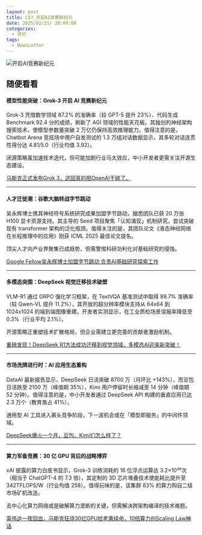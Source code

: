 ```yaml
---
layout: post
title: L57_开启AI竞赛新纪元
date: 2025/02/21/ 20:00:00
categories:
  - 资讯
tags:
  - NewsLetter
---
```

![开启AI竞赛新纪元](https://pics.naaln.com/image-20250220214349910.png-basicBlog)

## 随便看看

#### 模型性能突破：Grok-3 开启 AI 竞赛新纪元

Grok-3 凭借数学领域 87.2% 的准确率（较 GPT-5 提升 23%）、代码生成 Benchmark 92.4 分的成绩，刷新了 AGI 领域的性能天花板。其独创的神经架构搜索技术，使模型参数量突破 2 万亿仍保持高效推理能力。值得注意的是，Chatbot Arena 竞技场中用户自发测试的 1.3 万组对话数据显示，其多轮对话连贯性得分达 4.81/5.0（行业均值 3.92）。

闭源策略虽加速技术迭代，但可能加剧行业马太效应，中小开发者更需关注开源生态建设。

[马斯克正式发布Grok 3，这回真的把OpenAI干碎了。](https://mp.weixin.qq.com/s?__biz=MzIyMzA5NjEyMA==&mid=2647668685&idx=1&sn=63e229e9ce9936a46ee50574819b0b64&scene=0)

------

#### 人才迁徙潮：谷歌大脑转战字节跳动

吴永辉博士携其神经符号系统研究成果加盟字节跳动，据悉团队已获 20 万张 H100 显卡资源支持。其主导的 Seed 项目聚焦「认知涌现」机制研究，尝试突破现有 transformer 架构的泛化瓶颈。值得关注的是，其团队论文《液态神经网络在长程推理中的应用》刚获 ICML 2025 最佳论文提名。

顶尖人才向产业界聚集已成趋势，但需警惕科研功利化对基础研究的侵蚀。

[Google Fellow吴永辉博士加盟字节跳动 负责AI基础研究探索工作](https://mp.weixin.qq.com/s?__biz=MzkwMDQ2NDU2Nw==&mid=2247510395&idx=1&sn=74ba07a92d05608a6931e1248d52392a&chksm=c1547279c3ffd721a03cae8d9e1c36044756eed7c6ddf66127e201ca17b71d8c07eaaa084085)

------

#### 多模态突围：DeepSeek 视觉迁移技术破壁

VLM-R1 通过 GRPO 强化学习框架，在 TextVQA 基准测试中取得 89.7% 准确率（较 Qwen-VL 提升 11.2%），其开放的超分辨率模块支持从 64x64 到 1024x1024 的端到端图像重建。开发者实测显示，在工业质检场景误报率降低至 0.3%（行业平均 2.1%）。

开源策略正重塑技术扩散格局，但企业需建立更完善的贡献者激励机制。

[重磅发现！DeepSeek R1方法成功迁移到视觉领域，多模态AI迎来新突破！](https://mp.weixin.qq.com/s?__biz=MzA3MzI4MjgzMw==&mid=2650955880&idx=1&sn=5b075e51fbed0409ecfa0b618be7a95f&scene=0)

------

#### 市场洗牌进行时：AI 应用生态重构

DataAI 最新报告显示，DeepSeek 日活突破 8700 万（月环比 +143%），而豆包日活跌至 2100 万（峰值期 35%），Kimi 用户停留时长缩减至 14 分钟（峰值期 52 分钟）。值得注意的是，中小开发者通过 DeepSeek API 构建的垂直应用已达 2.3 万个（教育类占 41%）。

通用型 AI 工具进入寡头竞争阶段，下一波机会或在「模型即服务」的中间件领域。

[DeepSeek爆火一个月，豆包、Kimi们怎么样了？](https://36kr.com/p/3174295971610376)

------

#### 算力军备竞赛：30 亿 GPU 背后的战略博弈

xAI 披露的算力白皮书显示，Grok-3 训练消耗的 16 位浮点运算达 3.2×10²⁵次（相当于 ChatGPT-4 的 7.3 倍），其定制的 3D 芯片堆叠技术使能耗比提升至 342TFLOPS/W（行业均值 258）。值得玩味的是，该集群 83% 的算力购自二级市场矿机改造。

去中心化算力网络或是破解算力垄断的关键，但需解决跨架构编译的技术难题。

[英伟达一夜回血，马斯克狂烧30亿GPU给老黄续命，10倍算力创Scaling Law神话](https://36kr.com/p/3174103506518406)


